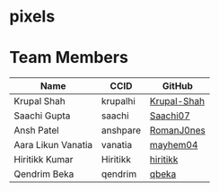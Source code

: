# pixels

# Team Members

| Name               | CCID     | GitHub      |
|--------------------|---------|------------|
| Krupal Shah        | krupalhi | [Krupal-Shah](https://github.com/Krupal-Shah) |
| Saachi Gupta       | saachi   | [Saachi07](https://github.com/Saachi07) |
| Ansh Patel         | anshpare | [RomanJ0nes](https://github.com/RomanJ0nes) |
| Aara Likun Vanatia | vanatia  | [mayhem04](https://github.com/mayhem04) |
| Hiritikk Kumar     | Hiritikk | [hiritikk](https://github.com/hiritikk) |
| Qendrim Beka       | qendrim  | [qbeka](https://github.com/qbeka) |
